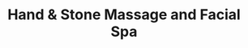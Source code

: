 ---
title: "Hand & Stone Massage and Facial Spa"
url: /rockwall/hand-and-stone-massage-and-facial-spa/
shop: massage
---